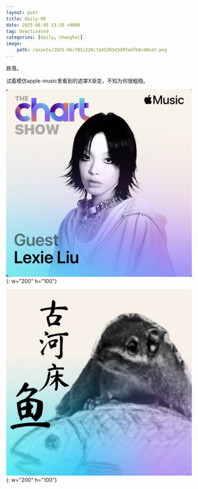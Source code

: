 ```yaml
---
layout: post
title: daily-08
date: 2025-06-05 13:20 +0800
tag: Deactivated
categories: [daily, shanghai]
image: 
    path: /assets/2025-06/701c226c7a85303e5d9fa4fb8cd0ea7.png 
---
```


跌落。

试着模仿apple-music里看到的遮罩X渐变，不知为何很粗糙。

![alt text](../../../assets/2025-06/df25bee800e8d046f806053c76920d4.jpg){: w="200" h="100"}

![alt text](../../../assets/2025-06/af577b7cf454806538763a999339cdf.jpg){: w="200" h="100"}